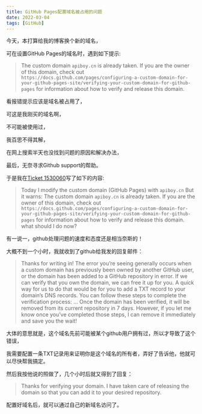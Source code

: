 ```yaml
---
title: GitHub Pages配置域名被占用的问题
date: 2022-03-04
tags: [GitHub]
---
```



今天，本打算给我的博客换个新的域名，

可在设置GitHub Pages的域名时，遇到如下提示:

<!-- more -->

> The custom domain `apiboy.cn` is already taken.
>If you are the owner of this domain, check out `https://docs.github.com/pages/configuring-a-custom-domain-for-your-github-pages-site/verifying-your-custom-domain-for-github-pages` for information about how to verify and release this domain.

看报错提示应该是域名被占用了，

可这是我刚买的域名啊，

不可能被使用过，

我百思不得其解，

在网上搜索半天也没找到问题的原因和解决办法，

最后，无奈寻求Github support的帮助。

于是我在[Ticket 1530060](https://support.github.com/ticket/personal/0/1530060)写了如下的内容:

> Today I modify the custom domain (GitHub Pages) with `apiboy.cn`
> But it warns: The custom domain `apiboy.cn` is already taken. If you are the owner of this domain, check out `https://docs.github.com/pages/configuring-a-custom-domain-for-your-github-pages-site/verifying-your-custom-domain-for-github-pages` for information about how to verify and release this domain. 
> what should I do now?

有一说一，github处理问题的速度和态度还是相当奈斯的！

大概不到一个小时，我就收到了github给我发的回复邮件：

> Thanks for writing in! The error you’re seeing generally occurs when a custom domain has previously been owned by another GitHub user, or the domain has been added to a GitHub repository in error.
> If we can verify that you own the domain, we can free it up for you.
> A quick way for us to do that would be for you to add a TXT record to your domain’s DNS records. You can follow these steps to complete the verification process:
> ...
> Once the domain has been verified, it will be removed from its current repository in 7 days. However, if you let me know once you’ve completed those steps, I can remove it immediately and save you the wait!

大体的意思就是，这个域名先前可能被某个github用户拥有过，所以才导致了这个错误，

我需要配置一条TXT记录用来证明你是这个域名的所有者，弄好了告诉他，他就可以尽快帮我搞定。

然后我按他说的照做了，几个小时后就又得到了回复：

> Thanks for verifying your domain. I have taken care of releasing the domain so that you can add it to your desired repository.

配置好域名后，就可以通过自己的新域名访问了。

